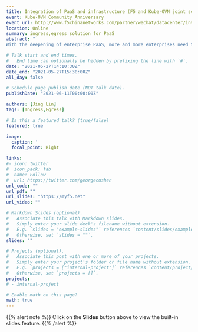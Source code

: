 ```yaml
---
title: Integration of PaaS and infrastructure (F5 and Kube-OVN joint solution introduction)
event: Kube-OVN Community Anniversary
event_url: http://www.f5chinanetworks.com/partner/wechat/datacenter/invite/activityDetails.asp?meetingid=115&trackingcode=F5CWeChat
location: Online
summary: ingress,egress solution for PaaS
abstract: "
With the deepening of enterprise PaaS, more and more enterprises need to integrate PaaS with existing infrastructure."

# Talk start and end times.
#   End time can optionally be hidden by prefixing the line with `#`.
date: "2021-05-27T14:10:30Z"
date_end: "2021-05-27T15:30:00Z"
all_day: false

# Schedule page publish date (NOT talk date).
publishDate: "2021-06-11T00:00:00Z"

authors: [Jing Lin]
tags: [Ingress,Egress]

# Is this a featured talk? (true/false)
featured: true

image:
  caption: ''
  focal_point: Right

links:
#- icon: twitter
#  icon_pack: fab
#  name: Follow
#  url: https://twitter.com/georgecushen
url_code: ""
url_pdf: ""
url_slides: "https://myf5.net"
url_video: ""

# Markdown Slides (optional).
#   Associate this talk with Markdown slides.
#   Simply enter your slide deck's filename without extension.
#   E.g. `slides = "example-slides"` references `content/slides/example-slides.md`.
#   Otherwise, set `slides = ""`.
slides: ""

# Projects (optional).
#   Associate this post with one or more of your projects.
#   Simply enter your project's folder or file name without extension.
#   E.g. `projects = ["internal-project"]` references `content/project/deep-learning/index.md`.
#   Otherwise, set `projects = []`.
projects:
# - internal-project

# Enable math on this page?
math: true
---
```


{{% alert note %}}
Click on the **Slides** button above to view the built-in slides feature.
{{% /alert %}}

